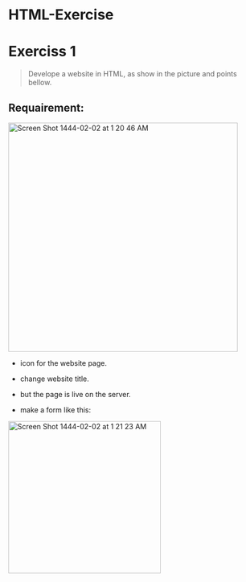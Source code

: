 # HTML-Exercise

# Exerciss 1
> Develope a website in HTML, as show in the picture and points bellow.

## Requairement:

<img width="456" alt="Screen Shot 1444-02-02 at 1 20 46 AM" src="https://user-images.githubusercontent.com/92260175/187192267-43c7b714-e620-4b31-a706-9f6a6df69284.png">

* icon for the website page.

* change website title.

* but the page is live on the server.

* make a form like this:

<img width="303" alt="Screen Shot 1444-02-02 at 1 21 23 AM" src="https://user-images.githubusercontent.com/92260175/187182061-ce91c9ff-6b02-4ebd-ad78-a40d0b3e66de.png">

